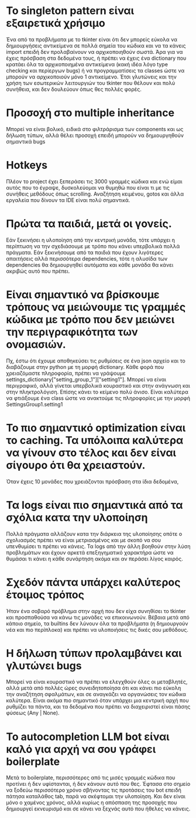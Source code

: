 # Το singleton pattern είναι εξαιρετικά χρήσιμο
Ένα από τα προβλήματα με το tkinter είναι ότι δεν μπορείς εύκολα να δημιουργήσεις αντικείμενα σε πολλά σημεία του κώδικα και να τα κάνεις import επειδή δεν προλαβαίνουν να αρχικοποιηθούν σωστά. Άρα για να έχεις πρόσβαση στα δεδομένα τους, ή πρέπει να έχεις ένα dictionary που κρατάει όλα τα αρχικοποιημένα αντικείμενα (κακή ιδέα λόγο type checking και περίεργων bugs) ή να προγραμματίσεις τα classes ώστε να μπορούν να αρχικοποιούν μόνο 1 αντικείμενο. Έτσι γλυτώνεις και την χρήση των εσωτερικών λειτουργιών του tkinter που θέλουν και πολύ συνήθεια, και δεν δουλεύουν όπως θες πολλές φορές.

# Προσοχή στο multiple inheritance
Μπορεί να είναι βολικό, ειδικά στο φιλτράρισμα των components και ως δήλωση τύπων, αλλά θέλει προσοχή επειδή μπορούν να δημιουργηθούν σημαντικά bugs

# Hotkeys
Πλέον το project έχει ξεπεράσει τις 3000 γραμμές κώδικα και ενώ είμαι αυτός που το έγραψε, δυσκολεύομαι να θυμηθώ που είναι τι με τις συνήθεις μεθόδους όπως scrolling. Αναζήτηση κειμένου, gotos και άλλα εργαλεία που δίνουν τα IDE είναι πολύ σημαντικά. 

# Πρώτα τα παιδιά, μετά οι γονείς.
Εάν ξεκινήσει η υλοποίηση από την κεντρική μονάδα, τότε υπάρχει η περίπτωση να την σχεδιάσουμε με τρόπο που κάνει υπερβολικά πολλά πράγματα. Εάν ξεκινήσουμε από τα παιδιά που έχουν λιγότερες απαιτήσεις αλλά περισσότερα dependencies, τότε η αλυσίδα των dependencies θα δημιουργηθεί αυτόματα και κάθε μονάδα θα κάνει ακριβώς αυτό που πρέπει.

# Είναι σημαντικό να βρίσκουμε τρόπους να μειώνουμε τις γραμμές κώδικα με τρόπο που δεν μειώνει την περιγραφικότητα των ονομασιών.
Πχ, έστω ότι έχουμε αποθηκεύσει τις ρυθμίσεις σε ένα json αρχείο και το διαβάζουμε στην python με τη μορφή dictionary. Κάθε φορά που χρειαζόμαστε πληροφορία, πρέπει να γράψουμε settings_dictionary["setting_group_1"]["setting1"]. Μπορεί να είναι περιγραφικό, αλλά γίνεται υπερβολικά κουραστικό και στην ανάγνωση και στην πληκτρολόγιση. Επίσης κάνει το κείμενο πολύ άνισο. Είναι καλύτερα να φτιάξουμε ένα class ώστε να ανακτούμε τις πληροφορίες με την μορφή SettingsGroup1.setting1

# Το πιο σημαντικό optimization είναι το caching. Τα υπόλοιπα καλύτερα να γίνουν στο τέλος και δεν είναι σίγουρο ότι θα χρειαστούν.
Όταν έχεις 10 μονάδες που χρειάζονται πρόσβαση στα ίδια δεδομένα, 

# Τα logs είναι πιο σημαντικά από τα σχόλια κατα την υλοποίηση
Πολλά πράγματα αλλάζουν κατα την διάρκεια της υλοποίησης οπότε ο σχολιασμός πρέπει να είναι μετριασμένος και με σκοπό να σου υπενθυμίσει τι πρέπει να κάνεις. Τα logs από την άλλη βοηθούν στην λύση προβλημάτων και έχουν αρκετά επεξηγηματικό χαρακτήρα ώστε να θυμάσαι τι κάνει η κάθε συνάρτηση ακόμα και αν περάσει λίγος καιρός.

# Σχεδόν πάντα υπάρχει καλύτερος έτοιμος τρόπος
Ήταν ένα σοβαρό πρόβλημα στην αρχή που δεν είχα συνηθίσει το tkinter και προσπαθούσα να κάνω τις μονάδες να επικοινωνούν. Βέβαια μετά από κάποιο σημείο, τα builtins δεν λύνουν όλα τα προβλήματα (η δημιουργούν νέα και πιο περίπλοκα) και πρέπει να υλοποιήσεις τις δικές σου μεθόδους.

# Η δήλωση τύπων προλαμβάνει και γλυτώνει bugs
Μπορεί να είναι κουραστικό να πρέπει να ελεγχθούν όλες οι μεταβλητές, αλλά μετά από πολλές ώρες συνειδητοποίησα ότι και κάνει πιο εύκολη την αναζήτηση σφαλμάτων, και σε αναγκάζει να οργανώσεις τον κώδικα καλύτερα. Είναι ακόμα πιο σημαντικό όταν υπάρχει μια κεντρική αρχή που ρυθμίζει τα πάντα, και τα δεδομένα που πρέπει να διαχειριστεί είναι πάσης φύσεως (Any | None).

# Το autocompletion LLM bot είναι καλό για αρχή να σου γράφει boilerplate
Μετά το boilerplate, περισσότερες από τις μισές γραμμές κώδικα που προτίνει ή δεν υφίστανται, ή δεν κάνουν αυτό που θες. Έφτασα στο σημείο να ξοδεύω περισσότερο χρόνο σβήνοντας τις προτάσεις του bot επειδή πάτησα καταλάθος tab, παρά να σκέφτομαι την υλοποίηση. Και δεν είναι μόνο ο χαμένος χρόνος, αλλά κυρίως η απόσπαση της προσοχής που δημιουργεί εκνευρισμό και σε κάνει να ξεχνάς αυτό που ήθελες να κάνεις.

